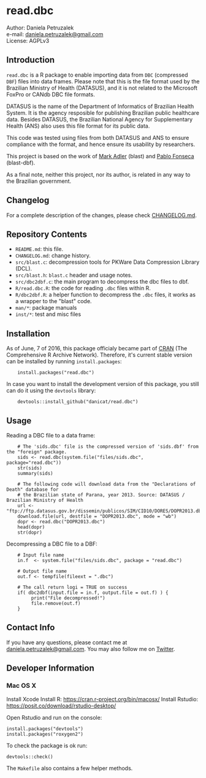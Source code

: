 # read.dbc

Author: Daniela Petruzalek  
e-mail: daniela.petruzalek@gmail.com  
License: AGPLv3

## Introduction

`read.dbc` is a R package to enable importing data from `DBC` (compressed `DBF`) files into data frames. Please note that this is the file format used by the Brazilian Ministry of Health (DATASUS), and it is not related to the Microsoft FoxPro or CANdb DBC file formats.

DATASUS is the name of the Department of Informatics of Brazilian Health System. It is the agency resposible for publishing Brazilian public healthcare data. Besides DATASUS, the Brazilian National Agency for Supplementary Health (ANS) also uses this file format for its public data.

This code was tested using files from both DATASUS and ANS to ensure compliance with the format, and hence ensure its usability by researchers.

This project is based on the work of [Mark Adler](https://github.com/madler/zlib/tree/master/contrib/blast) (blast) and [Pablo Fonseca](https://github.com/eaglebh/blast-dbf) (blast-dbf).

As a final note, neither this project, nor its author, is related in any way to the Brazilian government.

## Changelog

For a complete description of the changes, please check [CHANGELOG.md](/inst/CHANGELOG.md).

## Repository Contents

- `README.md`: this file.  
- `CHANGELOG.md`: change history.  
- `src/blast.c`: decompression tools for PKWare Data Compression Library (DCL).  
- `src/blast.h`: `blast.c` header and usage notes.  
- `src/dbc2dbf.c`: the main program to decompress the dbc files to dbf.  
- `R/read.dbc.R`: the code for reading `.dbc` files within R.
- `R/dbc2dbf.R`: a helper function to decompress the `.dbc` files, it works as a wrapper to the "blast" code.
- `man/*`: package manuals
- `inst/*`: test and misc files

## Installation

As of June, 7 of 2016, this package officialy became part of [CRAN](https://cran.r-project.org/package=read.dbc) (The Comprehensive R Archive Network). Therefore, it's current stable version can be installed by running `install.packages`:

        install.packages("read.dbc")

In case you want to install the development version of this package, you still can do it using the `devtools` library:

        devtools::install_github("danicat/read.dbc")
        
## Usage

Reading a DBC file to a data frame:

        # The 'sids.dbc' file is the compressed version of 'sids.dbf' from the "foreign" package.
        sids <- read.dbc(system.file("files/sids.dbc", package="read.dbc"))
        str(sids)
        summary(sids)

        # The following code will download data from the "Declarations of Death" database for
        # the Brazilian state of Parana, year 2013. Source: DATASUS / Brazilian Ministry of Health
        url <- "ftp://ftp.datasus.gov.br/dissemin/publicos/SIM/CID10/DORES/DOPR2013.dbc"
        download.file(url, destfile = "DOPR2013.dbc", mode = "wb")
        dopr <- read.dbc("DOPR2013.dbc")
        head(dopr)
        str(dopr)
        
Decompressing a DBC file to a DBF:

        # Input file name
        in.f  <- system.file("files/sids.dbc", package = "read.dbc")
        
        # Output file name
        out.f <- tempfile(fileext = ".dbc")

        # The call return logi = TRUE on success
        if( dbc2dbf(input.file = in.f, output.file = out.f) ) {
             print("File decompressed!")
             file.remove(out.f)
        }

## Contact Info

If you have any questions, please contact me at daniela.petruzalek@gmail.com. You may also follow me on [Twitter](http://www.twitter.com/danicat83).

## Developer Information

### Mac OS X

Install Xcode
Install R: https://cran.r-project.org/bin/macosx/
Install Rstudio: https://posit.co/download/rstudio-desktop/

Open Rstudio and run on the console:
```
install.packages("devtools")
install.packages("roxygen2")
```

To check the package is ok run:

```
devtools::check()
```

The `Makefile` also contains a few helper methods.


